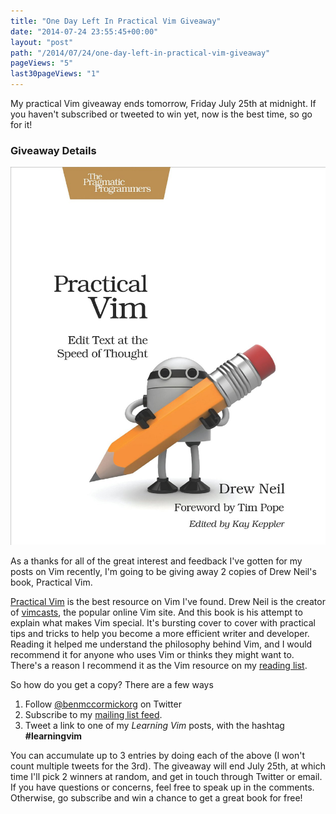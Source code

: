 ```yaml
---
title: "One Day Left In Practical Vim Giveaway"
date: "2014-07-24 23:55:45+00:00"
layout: "post"
path: "/2014/07/24/one-day-left-in-practical-vim-giveaway"
pageViews: "5"
last30pageViews: "1"
---
```


My practical Vim giveaway ends tomorrow,  Friday July 25th at midnight.  If you haven't subscribed or tweeted to win yet, now is the best time, so go for it!




### Giveaway Details

![Practical Vim](/posts/images/vim.jpg)


As a thanks for all of the great interest and feedback I've gotten for my posts on Vim recently, I'm going to be giving away 2 copies of Drew Neil's book, Practical Vim.

[Practical Vim][pv] is the best resource on Vim I've found.  Drew Neil is the creator of [vimcasts][vc], the popular online Vim site.  And this book is his attempt to explain what makes Vim special.  It's bursting cover to cover with practical tips and tricks to help you become a more efficient writer and developer.  Reading it helped me understand the philosophy behind Vim, and I would recommend it for anyone who uses Vim or thinks they might want to.  There's a reason I recommend it as the Vim resource on my [reading list][rl].

So how do you get a copy?  There are a few ways

1. Follow [@benmccormickorg][twit] on Twitter
2. Subscribe to my [mailing list feed][mail].
3. Tweet a link to one of my *Learning Vim* posts, with the hashtag **#learningvim**

You can accumulate up to 3 entries by doing each of the above (I won't count multiple tweets for the 3rd).  The giveaway will end July 25th, at which time I'll pick 2 winners at random, and get in touch through Twitter or email.  If you have questions or concerns, feel free to speak up in the comments. Otherwise, go subscribe and win a chance to get a great book for free!


[pv]:http://www.amazon.com/gp/product/1934356980/ref=as_li_tl?ie=UTF8&camp=1789&creative=390957&creativeASIN=1934356980&linkCode=as2&tag=benmccormicko-20&linkId=FE3JFKHYVRYCUOVS
[rl]:http://benmccormick.org/readinglist/
[twit]:http://twitter.com/benmccormickorg
[mail]:http://eepurl.com/WFYon
[rss]: http://feedpress.me/benmccormick
[vc]: http://vimcasts.org/
